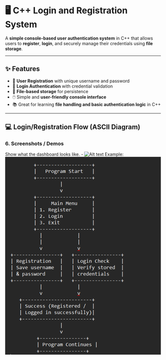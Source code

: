 # 🖥️ C++ Login and Registration System


A **simple console-based user authentication system** in C++ that allows users to **register**, **login**, and securely manage their credentials using **file storage**.  

---

## ✨ Features
- 📝 **User Registration** with unique username and password  
- 🔐 **Login Authentication** with credential validation  
- 💾 **File-based storage** for persistence  
- 🖱️ Simple and **user-friendly console interface**  
- 📚 Great for learning **file handling and basic authentication logic** in C++  

---

## 💻 Login/Registration Flow (ASCII Diagram)

### 6.	Screenshots / Demos
Show what the dashboard looks like. - ![Alt text](https://github.com/username/repo/assets/image.png)
Example: ![Dashboard Preview](https://github.com/sayan-ghosh8124/programing_cpp_login_and_registration_system_/blob/main/registration%20system%20picture.png)
